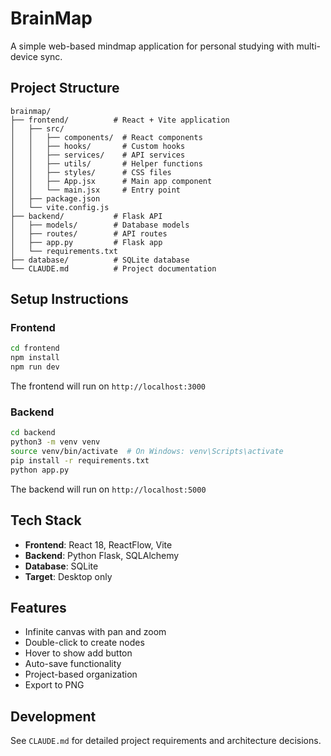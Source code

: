 # BrainMap

A simple web-based mindmap application for personal studying with multi-device sync.

## Project Structure

```
brainmap/
├── frontend/          # React + Vite application
│   ├── src/
│   │   ├── components/  # React components
│   │   ├── hooks/       # Custom hooks
│   │   ├── services/    # API services
│   │   ├── utils/       # Helper functions
│   │   ├── styles/      # CSS files
│   │   ├── App.jsx      # Main app component
│   │   └── main.jsx     # Entry point
│   ├── package.json
│   └── vite.config.js
├── backend/           # Flask API
│   ├── models/        # Database models
│   ├── routes/        # API routes
│   ├── app.py         # Flask app
│   └── requirements.txt
├── database/          # SQLite database
└── CLAUDE.md          # Project documentation
```

## Setup Instructions

### Frontend

```bash
cd frontend
npm install
npm run dev
```

The frontend will run on `http://localhost:3000`

### Backend

```bash
cd backend
python3 -m venv venv
source venv/bin/activate  # On Windows: venv\Scripts\activate
pip install -r requirements.txt
python app.py
```

The backend will run on `http://localhost:5000`

## Tech Stack

- **Frontend**: React 18, ReactFlow, Vite
- **Backend**: Python Flask, SQLAlchemy
- **Database**: SQLite
- **Target**: Desktop only

## Features

- Infinite canvas with pan and zoom
- Double-click to create nodes
- Hover to show add button
- Auto-save functionality
- Project-based organization
- Export to PNG

## Development

See `CLAUDE.md` for detailed project requirements and architecture decisions.
